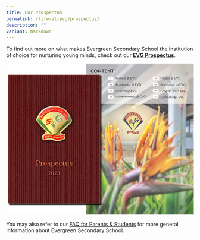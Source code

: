 ```yaml
---
title: Our Prospectus
permalink: /life-at-evg/prospectus/
description: ""
variant: markdown
---
```

To find out more on what makes Evergreen Secondary School the institution of choice for nurturing young minds, check out our **[EVG Prospectus](http://for.edu.sg/evgprospectus)**.

![](/images/School%20information/School%20Life/prospectus_layout.png)

You may also refer to our [FAQ for Parents & Students](/files/EVG___FAQ_for_Parents_and_Students_After_PSLE_Result_Release_on_22_Nov_2023__version_22_Nov_2023_.pdf) for more general information about Evergreen Secondary School. 